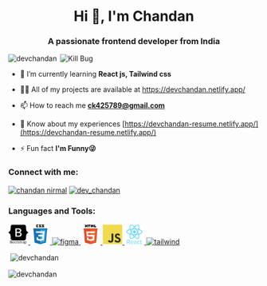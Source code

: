 <h1 align="center">Hi 👋, I'm  Chandan</h1>
<h3 align="center">A passionate frontend developer from India</h3>
<img src="https://media.giphy.com/media/K7StRcr7hagJpXROmb/giphy.gif" alt="Kill Bug" align="right" width="400px">
<p align="left"> <img src="https://komarev.com/ghpvc/?username=devchandan&label=Profile%20views&color=0e75b6&style=flat" alt="devchandan" /> </p>

- 🌱 I’m currently learning **React js, Tailwind css**

- 👨‍💻 All of my projects are available at https://devchandan.netlify.app/

- 📫 How to reach me **ck425789@gmail.com**

- 📄 Know about my experiences [https://devchandan-resume.netlify.app/](https://devchandan-resume.netlify.app/)

- ⚡ Fun fact **I'm Funny😜**

<h3 align="left">Connect with me:</h3>
<p align="left">
<a href="https://www.linkedin.com/in/chandan-4b0236193/" target="blank"><img align="center" src="https://raw.githubusercontent.com/rahuldkjain/github-profile-readme-generator/master/src/images/icons/Social/linked-in-alt.svg" alt="chandan nirmal" height="30" width="40" /></a>
<a href="https://www.instagram.com/official_diljaan_321?igsh=djMxeXg3cnhyZXVi" target="blank"><img align="center" src="https://raw.githubusercontent.com/rahuldkjain/github-profile-readme-generator/master/src/images/icons/Social/instagram.svg" alt="dev_chandan" height="30" width="40" /></a>
</p>

<h3 align="left">Languages and Tools:</h3>
<p align="left"> <a href="https://getbootstrap.com" target="_blank" rel="noreferrer"> <img src="https://raw.githubusercontent.com/devicons/devicon/master/icons/bootstrap/bootstrap-plain-wordmark.svg" alt="bootstrap" width="40" height="40"/> </a> <a href="https://www.w3schools.com/css/" target="_blank" rel="noreferrer"> <img src="https://raw.githubusercontent.com/devicons/devicon/master/icons/css3/css3-original-wordmark.svg" alt="css3" width="40" height="40"/> </a> <a href="https://www.figma.com/" target="_blank" rel="noreferrer"> <img src="https://www.vectorlogo.zone/logos/figma/figma-icon.svg" alt="figma" width="40" height="40"/> </a> <a href="https://www.w3.org/html/" target="_blank" rel="noreferrer"> <img src="https://raw.githubusercontent.com/devicons/devicon/master/icons/html5/html5-original-wordmark.svg" alt="html5" width="40" height="40"/> </a> <a href="https://developer.mozilla.org/en-US/docs/Web/JavaScript" target="_blank" rel="noreferrer"> <img src="https://raw.githubusercontent.com/devicons/devicon/master/icons/javascript/javascript-original.svg" alt="javascript" width="40" height="40"/> </a> <a href="https://reactjs.org/" target="_blank" rel="noreferrer"> <img src="https://raw.githubusercontent.com/devicons/devicon/master/icons/react/react-original-wordmark.svg" alt="react" width="40" height="40"/> </a> <a href="https://tailwindcss.com/" target="_blank" rel="noreferrer"> <img src="https://www.vectorlogo.zone/logos/tailwindcss/tailwindcss-icon.svg" alt="tailwind" width="40" height="40"/> </a> </p>


<p>&nbsp;<img align="center" src="https://github-readme-stats.vercel.app/api?username=devchandan&show_icons=true&locale=en" alt="devchandan" /></p>

<p><img align="center" src="https://github-readme-streak-stats.herokuapp.com/?user=devchandan&" alt="devchandan" /></p>
